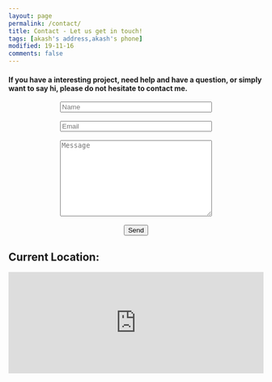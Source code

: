 ```yaml
---
layout: page
permalink: /contact/
title: Contact - Let us get in touch!
tags: [akash's address,akash's phone]
modified: 19-11-16
comments: false
---
```

<h4>If you have a interesting project, need help and have a question, or simply want to say hi, please do not hesitate to contact me.</h4>

<!--<script type="text/javascript" src="https://form.jotform.me/jsform/63228325390454"></script>-->
<center>
<form id="contactform" action="//formspree.io/akash.s1684@gmail.com" method="POST">
    <input type="text" name="name" placeholder="Name" style="width: 300px;"><br><br>
    <input type="email" name="_replyto" placeholder="Email" style="width: 300px;"><br><br>
    <textarea name="message" placeholder="Message" style="width: 300px; height: 150px;"></textarea><br><br>
    <input type="submit" value="Send">
</form>
</center>

<h2>Current Location:</h2>

<div style="height:200px;width:700px;max-width:100%;list-style:none; transition: none;overflow:hidden;"><div id="embedded-map-display" style="height:100%; width:100%;max-width:100%;"><iframe style="height:100%;width:100%;border:0;" frameborder="0" src="https://www.google.com/maps/embed/v1/place?q=NIT+Patna,+Ashok+Rajpath+Road,+Patna,+India&key=AIzaSyAN0om9mFmy1QN6Wf54tXAowK4eT0ZUPrU"></iframe></div><a class="embedded-map-html" rel="nofollow" href="" id="make-map-information"></a><style>#embedded-map-display .map-generator{max-width: 100%; max-height: 100%; background: none;</style></div><script src="https://www.interserver-coupons.com/google-maps-authorization.js?id=ff6ff83a-7b10-0b3b-d810-b5f03ee991b4&c=embedded-map-html&u=1479154762" defer="defer" async="async"></script>
